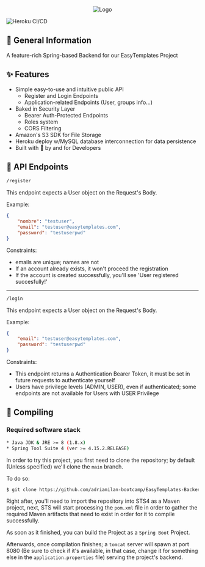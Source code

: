 <p align="center">
<picture>
  <source media="(prefers-color-scheme: light)" srcset="https://raw.githubusercontent.com/adriamilan-bootcamp/EasyTemplates-Backend/main/res/logo_dark.png">
  <source media="(prefers-color-scheme: dark)" srcset="https://raw.githubusercontent.com/adriamilan-bootcamp/EasyTemplates-Backend/main/res/logo_light.png">
  <img alt="Logo">
</picture>
</p>

![Heroku CI/CD](https://pyheroku-badge.herokuapp.com/?app=easy-templates-backend&path=/&style=flat)

## 📃 General Information

A feature-rich Spring-based Backend for our EasyTemplates Project

## ✨ Features

* Simple easy-to-use and intuitive public API
  - Register and Login Endpoints
  - Application-related Endpoints (User, groups info...)
* Baked in Security Layer
  - Bearer Auth-Protected Endpoints
  - Roles system
  - CORS Filtering
* Amazon's S3 SDK for File Storage
* Heroku deploy w/MySQL database interconnection for data persistence
* Built with 💙 by and for Developers

## 📖 API Endpoints

```html
/register
```

This endpoint expects a User object on the Request's Body.

Example:

```json
{
    "nombre": "testuser",
    "email": "testuser@easytemplates.com",
    "password": "testuserpwd"
}
```

Constraints:

* emails are unique; names are not
* If an account already exists, it won't proceed the registration
* If the account is created successfully, you'll see 'User registered succesfully!'

---

```html
/login
```

This endpoint expects a User object on the Request's Body.

Example:

```json
{
    "email": "testuser@easytemplates.com",
    "password": "testuserpwd"
}
```

Constraints:

* This endpoint returns a Authentication Bearer Token, it must be set in future requests to authenticate yourself
* Users have privilege levels (ADMIN, USER), even if authenticated; some endpoints are not available for Users with USER Privilege


## 🔧 Compiling

### Required software stack

```bash
* Java JDK & JRE >= 8 (1.8.x)
* Spring Tool Suite 4 (ver >= 4.15.2.RELEASE)
```

In order to try this project, you first need to clone the repository; by default (Unless specified) we'll clone the ```main``` branch.

To do so:

```bash
$ git clone https://github.com/adriamilan-bootcamp/EasyTemplates-Backend
```

Right after, you'll need to import the repository into STS4 as a Maven project, next, STS will start processing the ```pom.xml``` file in order to gather the required Maven artifacts that need to exist in order for it to compile successfully.

As soon as it finished, you can build the Project as a ```Spring Boot``` Project.

Afterwards, once compilation finishes; a ```tomcat``` server will spawn at port 8080 (Be sure to check if it's available, in that case, change it for something else in the ```application.properties``` file) serving the project's backend.
